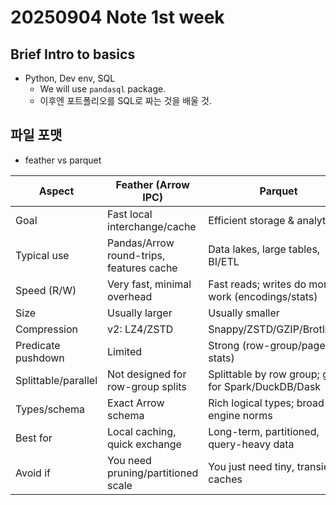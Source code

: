 # 20250904 Note 1st week

## Brief Intro to basics

- Python, Dev env, SQL
  - We will use `pandasql` package.
  - 이후엔 포트폴리오를 SQL로 짜는 것을 배울 것. 

## 파일 포맷

- feather vs parquet

| Aspect              | **Feather (Arrow IPC)**                  | **Parquet**                                          |
| ------------------- | ---------------------------------------- | ---------------------------------------------------- |
| Goal                | Fast local interchange/cache             | Efficient storage & analytics                        |
| Typical use         | Pandas/Arrow round-trips, features cache | Data lakes, large tables, BI/ETL                     |
| Speed (R/W)         | Very fast, minimal overhead              | Fast reads; writes do more work (encodings/stats)    |
| Size                | Usually larger                           | Usually smaller                                      |
| Compression         | v2: LZ4/ZSTD                             | Snappy/ZSTD/GZIP/Brotli/LZ4                          |
| Predicate pushdown  | Limited                                  | Strong (row-group/page stats)                        |
| Splittable/parallel | Not designed for row-group splits        | Splittable by row group; great for Spark/DuckDB/Dask |
| Types/schema        | Exact Arrow schema                       | Rich logical types; broad engine norms               |
| Best for            | Local caching, quick exchange            | Long-term, partitioned, query-heavy data             |
| Avoid if            | You need pruning/partitioned scale       | You just need tiny, transient caches                 |

        